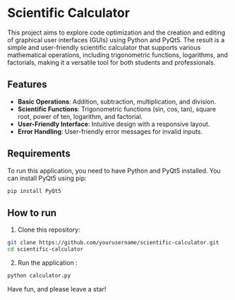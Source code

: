 # Scientific Calculator

This project aims to explore code optimization and the creation and editing of graphical user interfaces (GUIs) using Python and PyQt5. The result is a simple and user-friendly scientific calculator that supports various mathematical operations, including trigonometric functions, logarithms, and factorials, making it a versatile tool for both students and professionals.

## Features

- **Basic Operations**: Addition, subtraction, multiplication, and division.
- **Scientific Functions**: Trigonometric functions (sin, cos, tan), square root, power of ten, logarithm, and factorial.
- **User-Friendly Interface**: Intuitive design with a responsive layout.
- **Error Handling**: User-friendly error messages for invalid inputs.

## Requirements

To run this application, you need to have Python and PyQt5 installed. You can install PyQt5 using pip:

```bash
pip install PyQt5
```

## How to run
1. Clone this repository:
```bash
git clone https://github.com/yourusername/scientific-calculator.git
cd scientific-calculator
```
2. Run the application :
```bash
python calculator.py
```
Have fun, and please leave a star! 

